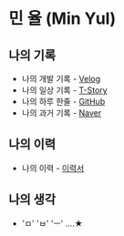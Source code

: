 # 민 율 (Min Yul)

## 나의 기록 
- 나의 개발 기록 - [Velog](https://velog.io/@minyul)
- 나의 일상 기록 - [T-Story](https://m-yul.tistory.com)
- 나의 하루 한줄 - [GitHub](https://github.com/minyul/Diary)
- 나의 과거 기록 - [Naver](https://blog.naver.com/ggomjae)
## 나의 이력
- 나의 이력 - [이력서](https://github.com/minyul/MINYUL_RESUME)
## 나의 생각
- 'ㅁ'  'ㅂ'  'ㅡ'  ....★ 
